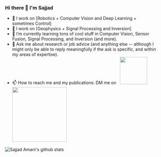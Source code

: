 ### Hi there 👋 I'm Sajjad

- 🔭 I work on [Robotics + Computer Vision and Deep Learning + sometimes Control]
- 🔭 I work on [Geophysics + Signal Processing and Inversion]
- 🌱 I’m currently learning tons of cool stuff in Computer Vision, Sensor Fusion, Signal Processing, and Inversion (and more).
- 💬 Ask me about research or job advice (and anything else -- although I might only be able to reply meaningfully if the ask is specific, and within my areas of expertise).
- 📫 How to reach me and my publications: DM me on &nbsp;
  <a href="https://www.linkedin.com/in/sajjadamani/">
    <img src="https://img.shields.io/badge/linkedin-%230077B5.svg?&style=for-the-badge&logo=linkedin&logoColor=white" width="90"></a> &nbsp;
  <a href="https://scholar.google.com/citations?user=2O1ZVdwAAAAJ&hl=en">
    <img src="https://a11ybadges.com/badge?logo=googlescholar" width="180"></a> 
    
![Sajjad Amani's github stats](https://github-readme-stats.vercel.app/api?username=Sj-Amani&show_icons=true)
    
<!--
**Sj-Amani/Sj-Amani** is a ✨ _special_ ✨ repository because its `README.md` (this file) appears on your GitHub profile.

Here are some ideas to get you started:

- 🔭 I’m currently working on ...
- 🌱 I’m currently learning ...
- 👯 I’m looking to collaborate on ...
- 🤔 I’m looking for help with ...
- 💬 Ask me about ...
- 📫 How to reach me: ...
- 😄 Pronouns: ...
- ⚡ Fun fact: ...
-->
